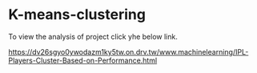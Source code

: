 # K-means-clustering
To view the analysis of project click yhe below link.

https://dv26sgyo0ywodazm1ky5tw.on.drv.tw/www.machinelearning/IPL-Players-Cluster-Based-on-Performance.html
